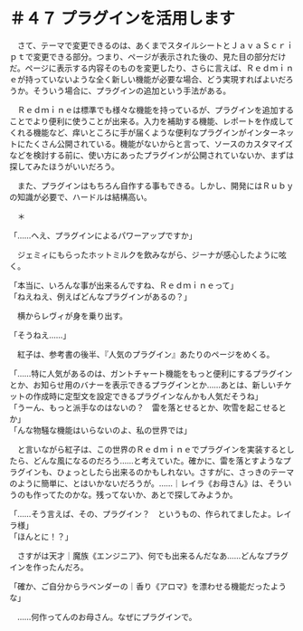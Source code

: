 # ＃４７ プラグインを活用します

　さて、テーマで変更できるのは、あくまでスタイルシートとＪａｖａＳｃｒｉｐｔで変更できる部分。つまり、ページが表示された後の、見た目の部分だけだ。ページに表示する内容そのものを変更したり、さらに言えば、Ｒｅｄｍｉｎｅが持っていないような全く新しい機能が必要な場合、どう実現すればよいだろうか。そういう場合に、プラグインの追加という手法がある。

　Ｒｅｄｍｉｎｅは標準でも様々な機能を持っているが、プラグインを追加することでより便利に使うことが出来る。入力を補助する機能、レポートを作成してくれる機能など、痒いところに手が届くような便利なプラグインがインターネットにたくさん公開されている。機能がないからと言って、ソースのカスタマイズなどを検討する前に、使い方にあったプラグインが公開されていないか、まずは探してみたほうがいいだろう。

　また、プラグインはもちろん自作する事もできる。しかし、開発にはＲｕｂｙの知識が必要で、ハードルは結構高い。

　＊

「……へえ、プラグインによるパワーアップですか」

　ジェミィにもらったホットミルクを飲みながら、ジーナが感心したように呟く。

「本当に、いろんな事が出来るんですね、Ｒｅｄｍｉｎｅって」  
「ねえねえ、例えばどんなプラグインがあるの？」

　横からレヴィが身を乗り出す。

「そうねえ……」

　紅子は、参考書の後半、『人気のプラグイン』あたりのページをめくる。

「……特に人気があるのは、ガントチャート機能をもっと便利にするプラグインとか、お知らせ用のバナーを表示できるプラグインとか……あとは、新しいチケットの作成時に定型文を設定できるプラグインなんかも人気だそうね」  
「うーん、もっと派手なのはないの？　雷を落とせるとか、吹雪を起こせるとか」    
「んな物騒な機能はいらないのよ、私の世界では」

　と言いながら紅子は、この世界のＲｅｄｍｉｎｅでプラグインを実装するとしたら、どんな風になるのだろう……と考えていた。確かに、雷を落とすようなプラグインも、ひょっとしたら出来るのかもしれない。さすがに、さっきのテーマのように簡単に、とはいかないだろうが。……｜レイラ《お母さん》は、そういうのも作ってたのかな。残ってないか、あとで探してみようか。

「……そう言えば、その、プラグイン？　というもの、作られてましたよ。レイラ様」  
「ほんとに！？」

　さすがは天才｜魔族《エンジニア》、何でも出来るんだなあ……どんなプラグインを作ったんだろ。

「確か、ご自分からラベンダーの｜香り《アロマ》を漂わせる機能だったような」

　……何作ってんのお母さん。なぜにプラグインで。
